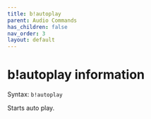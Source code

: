 ```yaml
---
title: b!autoplay
parent: Audio Commands
has_children: false
nav_order: 3
layout: default
---
```


# b!autoplay information
Syntax: `b!autoplay`

Starts auto play.